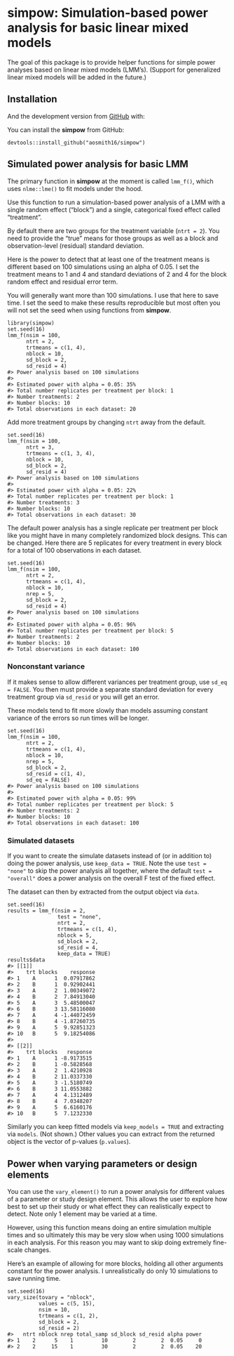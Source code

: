 
<!-- README.md is generated from README.Rmd. Please edit that file -->

# simpow: Simulation-based power analysis for basic linear mixed models

<!-- badges: start -->
<!-- badges: end -->

The goal of this package is to provide helper functions for simple power
analyses based on linear mixed models (LMM’s). (Support for generalized
linear mixed models will be added in the future.)

## Installation

And the development version from [GitHub](https://github.com/) with:

You can install the **simpow** from GitHub:

    devtools::install_github("aosmith16/simpow")

## Simulated power analysis for basic LMM

The primary function in **simpow** at the moment is called `lmm_f()`,
which uses `nlme::lme()` to fit models under the hood.

Use this function to run a simulation-based power analysis of a LMM with
a single random effect (“block”) and a single, categorical fixed effect
called “treatment”.

By default there are two groups for the treatment variable (`ntrt = 2`).
You need to provide the “true” means for those groups as well as a block
and observation-level (residual) standard deviation.

Here is the power to detect that at least one of the treatment means is
different based on 100 simulations using an alpha of 0.05. I set the
treatment means to 1 and 4 and standard deviations of 2 and 4 for the
block random effect and residual error term.

You will generally want more than 100 simulations. I use that here to
save time. I set the seed to make these results reproducible but most
often you will not set the seed when using functions from **simpow**.

    library(simpow)
    set.seed(16) 
    lmm_f(nsim = 100,
          ntrt = 2,
          trtmeans = c(1, 4),
          nblock = 10,
          sd_block = 2,
          sd_resid = 4)
    #> Power analysis based on 100 simulations
    #> 
    #> Estimated power with alpha = 0.05: 35%
    #> Total number replicates per treatment per block: 1 
    #> Number treatments: 2 
    #> Number blocks: 10 
    #> Total observations in each dataset: 20

Add more treatment groups by changing `ntrt` away from the default.

    set.seed(16) 
    lmm_f(nsim = 100,
          ntrt = 3,
          trtmeans = c(1, 3, 4),
          nblock = 10,
          sd_block = 2,
          sd_resid = 4)
    #> Power analysis based on 100 simulations
    #> 
    #> Estimated power with alpha = 0.05: 22%
    #> Total number replicates per treatment per block: 1 
    #> Number treatments: 3 
    #> Number blocks: 10 
    #> Total observations in each dataset: 30

The default power analysis has a single replicate per treatment per
block like you might have in many completely randomized block designs.
This can be changed. Here there are 5 replicates for every treatment in
every block for a total of 100 observations in each dataset.

    set.seed(16) 
    lmm_f(nsim = 100,
          ntrt = 2,
          trtmeans = c(1, 4),
          nblock = 10,
          nrep = 5,
          sd_block = 2,
          sd_resid = 4)
    #> Power analysis based on 100 simulations
    #> 
    #> Estimated power with alpha = 0.05: 96%
    #> Total number replicates per treatment per block: 5 
    #> Number treatments: 2 
    #> Number blocks: 10 
    #> Total observations in each dataset: 100

### Nonconstant variance

If it makes sense to allow different variances per treatment group, use
`sd_eq = FALSE`. You then must provide a separate standard deviation for
every treatment group via `sd_resid` or you will get an error.

These models tend to fit more slowly than models assuming constant
variance of the errors so run times will be longer.

    set.seed(16) 
    lmm_f(nsim = 100,
          ntrt = 2,
          trtmeans = c(1, 4),
          nblock = 10,
          nrep = 5,
          sd_block = 2,
          sd_resid = c(1, 4),
          sd_eq = FALSE)
    #> Power analysis based on 100 simulations
    #> 
    #> Estimated power with alpha = 0.05: 99%
    #> Total number replicates per treatment per block: 5 
    #> Number treatments: 2 
    #> Number blocks: 10 
    #> Total observations in each dataset: 100

### Simulated datasets

If you want to create the simulate datasets instead of (or in addition
to) doing the power analysis, use `keep_data = TRUE`. Note the use
`test = "none"` to skip the power analysis all together, where the
default `test = "overall"` does a power analysis on the overall F test
of the fixed effect.

The dataset can then by extracted from the output object via `data`.

    set.seed(16) 
    results = lmm_f(nsim = 2,
                    test = "none",
                    ntrt = 2,
                    trtmeans = c(1, 4),
                    nblock = 5,
                    sd_block = 2,
                    sd_resid = 4,
                    keep_data = TRUE)
    results$data
    #> [[1]]
    #>    trt blocks    response
    #> 1    A      1  0.07917862
    #> 2    B      1  0.92902441
    #> 3    A      2  1.00349072
    #> 4    B      2  7.84913040
    #> 5    A      3  5.48500047
    #> 6    B      3 13.58116080
    #> 7    A      4 -1.44072459
    #> 8    B      4 -1.87260735
    #> 9    A      5  9.92851323
    #> 10   B      5  9.18254086
    #> 
    #> [[2]]
    #>    trt blocks   response
    #> 1    A      1 -8.9173515
    #> 2    B      1 -0.5828568
    #> 3    A      2  1.4210928
    #> 4    B      2 11.0337330
    #> 5    A      3 -1.5180749
    #> 6    B      3 11.0553882
    #> 7    A      4  4.1312489
    #> 8    B      4  7.0348207
    #> 9    A      5  6.6160176
    #> 10   B      5  7.1232330

Similarly you can keep fitted models via `keep_models = TRUE` and
extracting via `models`. (Not shown.) Other values you can extract from
the returned object is the vector of p-values (`p.values`).

## Power when varying parameters or design elements

You can use the `vary_element()` to run a power analysis for different
values of a parameter or study design element. This allows the user to
explore how best to set up their study or what effect they can
realistically expect to detect. Note only 1 element may be varied at a
time.

However, using this function means doing an entire simulation multiple
times and so ultimately this may be very slow when using 1000
simulations in each analysis. For this reason you may want to skip doing
extremely fine-scale changes.

Here’s an example of allowing for more blocks, holding all other
arguments constant for the power analysis. I unrealistically do only 10
simulations to save running time.

    set.seed(16)
    vary_size(tovary = "nblock",
              values = c(5, 15),
              nsim = 10,
              trtmeans = c(1, 2),
              sd_block = 2,
              sd_resid = 2)
    #>   ntrt nblock nrep total_samp sd_block sd_resid alpha power
    #> 1    2      5    1         10        2        2  0.05     0
    #> 2    2     15    1         30        2        2  0.05    20
